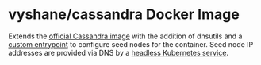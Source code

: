 # vyshane/cassandra Docker Image

Extends the [official Cassandra image](https://hub.docker.com/_/cassandra/) with the addition of dnsutils and a [custom entrypoint](custom-entrypoint.sh) to configure seed nodes for the container. Seed node IP addresses are provided via DNS by a [headless Kubernetes service](../cassandra-peer-service.yml).
